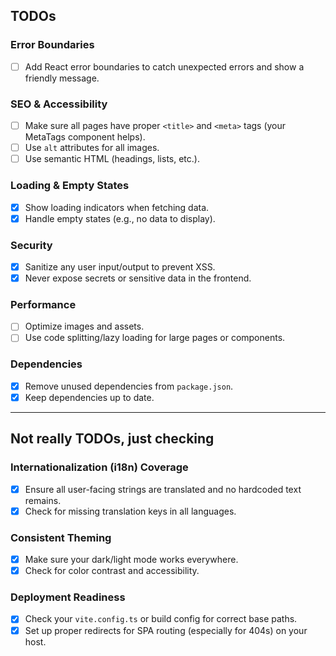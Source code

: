 ## TODOs

### Error Boundaries

- [ ] Add React error boundaries to catch unexpected errors and show a friendly message.

### SEO & Accessibility

- [ ] Make sure all pages have proper `<title>` and `<meta>` tags (your MetaTags component helps).
- [ ] Use `alt` attributes for all images.
- [ ] Use semantic HTML (headings, lists, etc.).

### Loading & Empty States

- [x] Show loading indicators when fetching data.
- [x] Handle empty states (e.g., no data to display).

### Security

- [x] Sanitize any user input/output to prevent XSS.
- [x] Never expose secrets or sensitive data in the frontend.

### Performance

- [ ] Optimize images and assets.
- [ ] Use code splitting/lazy loading for large pages or components.

### Dependencies

- [x] Remove unused dependencies from `package.json`.
- [x] Keep dependencies up to date.

---

## Not really TODOs, just checking

### Internationalization (i18n) Coverage

- [x] Ensure all user-facing strings are translated and no hardcoded text remains.
- [x] Check for missing translation keys in all languages.

### Consistent Theming

- [x] Make sure your dark/light mode works everywhere.
- [x] Check for color contrast and accessibility.

### Deployment Readiness

- [x] Check your `vite.config.ts` or build config for correct base paths.
- [x] Set up proper redirects for SPA routing (especially for 404s) on your host.

